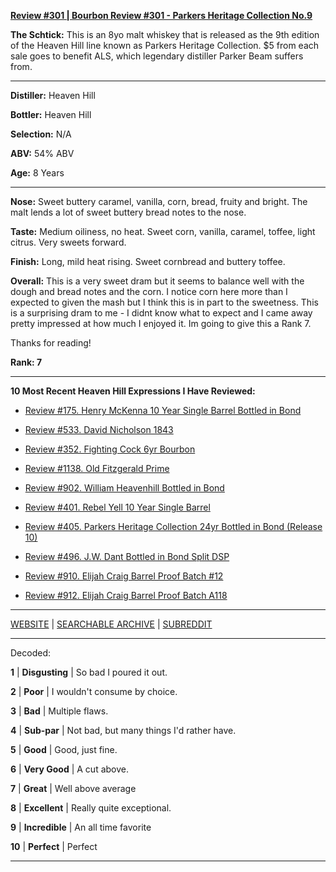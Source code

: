 
[**Review #301 | Bourbon Review #301 - Parkers Heritage Collection No.9**]( https://t8ke.review/review-301-parkers-heritage-collection-9-malt/)

**The Schtick:** This is an 8yo malt whiskey that is released as the 9th edition of the Heaven Hill line known as Parkers Heritage Collection. $5 from each sale goes to benefit ALS, which legendary distiller Parker Beam suffers from. 

-----

**Distiller:** Heaven Hill

**Bottler:** Heaven Hill

**Selection:** N/A

**ABV:**  54% ABV

**Age:** 8 Years 

-----

**Nose:**  Sweet buttery caramel, vanilla, corn, bread, fruity and bright. The malt lends a lot of sweet buttery bread notes to the nose.

**Taste:** Medium oiliness, no heat. Sweet corn, vanilla, caramel, toffee, light citrus. Very sweets forward.

**Finish:** Long, mild heat rising. Sweet cornbread and buttery toffee.

**Overall:** This is a very sweet dram but it seems to balance well with the dough and bread notes and the corn. I notice corn here more than I expected to given the mash but I think this is in part to the sweetness. This is a surprising dram to me - I didnt know what to expect and I came away pretty impressed at how much I enjoyed it. Im going to give this a Rank 7.

Thanks for reading!

**Rank: 7**

----- 

**10 Most Recent Heaven Hill Expressions I Have Reviewed:** 

- [Review #175. Henry McKenna 10 Year Single Barrel Bottled in Bond]( https://t8ke.review/review-175-henry-mckenna-10yr-bottled-in-bond-re-review/) 

- [Review #533. David Nicholson 1843]( https://t8ke.review/review-533-david-nicholson-1843/) 

- [Review #352. Fighting Cock 6yr Bourbon]( https://t8ke.review/review-352-fighting-cock-6yr/) 

- [Review #1138. Old Fitzgerald Prime]( https://t8ke.review/review-1138-old-fitzgerald-prime/) 

- [Review #902. William Heavenhill Bottled in Bond]( https://t8ke.review/review-902-william-heavenhill-bottled-in-bond/) 

- [Review #401. Rebel Yell 10 Year Single Barrel]( https://t8ke.review/review-401-rebel-yell-single-barrel-10yr/) 

- [Review #405. Parkers Heritage Collection 24yr Bottled in Bond (Release 10)]( https://t8ke.review/review-405-parkers-heritage-collection-10-24yr-bottled-in-bond/) 

- [Review #496. J.W. Dant Bottled in Bond Split DSP]( https://t8ke.review/review-496-jw-dant-split-dsp-131/) 

- [Review #910. Elijah Craig Barrel Proof Batch #12]( https://t8ke.review/review-910-elijah-craig-barrel-proof-batch-12/) 

- [Review #912. Elijah Craig Barrel Proof Batch A118]( https://t8ke.review/review-912-elijah-craig-barrel-proof-batch-a118/) 

-----

[WEBSITE](https://t8ke.review) | [SEARCHABLE ARCHIVE](https://t8ke.review/review-archive/) | [SUBREDDIT](https://reddit.com/r/t8kereviews)

-----

Decoded:

**1** | **Disgusting** | So bad I poured it out.

**2** | **Poor** | I wouldn't consume by choice.

**3** | **Bad** | Multiple flaws.

**4** | **Sub-par** | Not bad, but many things I'd rather have.

**5** | **Good** | Good, just fine.

**6** | **Very Good** | A cut above.

**7** | **Great** | Well above average

**8** | **Excellent** | Really quite exceptional.

**9** | **Incredible** | An all time favorite

**10** | **Perfect** | Perfect

----

